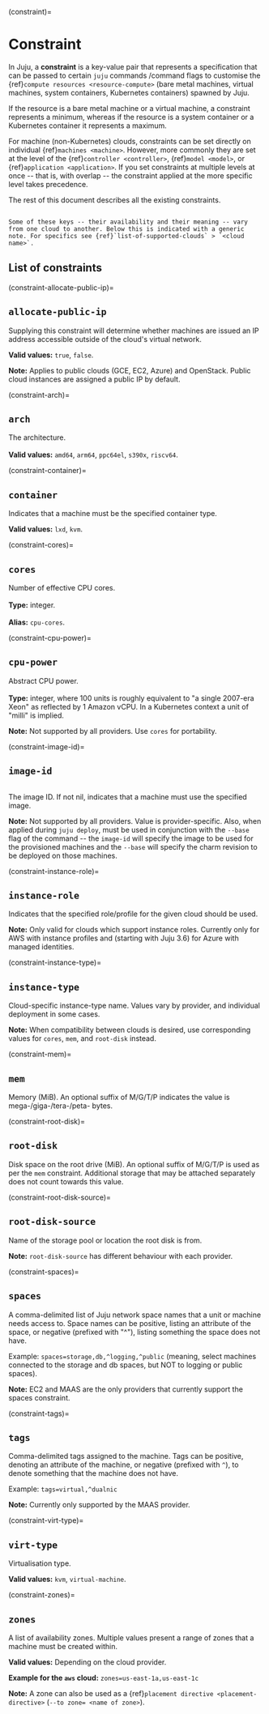 (constraint)=
# Constraint

In Juju, a **constraint** is a key-value pair that represents a specification that can be passed to certain `juju` commands /command flags to customise the {ref}`compute resources <resource-compute>` (bare metal machines, virtual machines, system containers, Kubernetes containers) spawned by Juju.

If the resource is a bare metal machine or a virtual machine, a constraint represents a minimum, whereas if the resource is a system container or a Kubernetes container it represents a maximum.

For machine (non-Kubernetes) clouds, constraints can be set directly on individual {ref}`machines <machine>`. However, more commonly they are set at the level of the {ref}`controller <controller>`, {ref}`model <model>`, or {ref}`application <application>`. If you set constraints at multiple levels at once -- that is, with overlap -- the constraint applied at the more specific level takes precedence.

The rest of this document describes all the existing constraints.

```{caution}

Some of these keys -- their availability and their meaning -- vary from one cloud to another. Below this is indicated with a generic note. For specifics see {ref}`list-of-supported-clouds` > `<cloud name>`.

```

<!--
A constraint is a specification that operators indicate to Juju. When adding units, Juju attempts to use the smallest instance type on the cloud that satisfies all of the constraints.

Constraints are not specific to individual machines, but the whole application. Constraints can also be applied during the bootstrap process.
-->


<!--FROM THE ABOUT DOC. TODO: INTEGRATE ABOVE.
<a href="#heading--introduction"><h2 id="heading--introduction">Introduction</h2></a>

A *constraint* is a user-defined hardware specification for a machine that is spawned by Juju. There are  in all ten types of constraints, with the most common ones being `mem`, `cores`, `root-disk`, and `arch`. The definitive constraint resource is found on the https://juju.is/docs/olm/constraints-reference page.

Several noteworthy constraint characteristics:

-   A constraint can be specified whenever a new machine is spawned with the command `bootstrap`, `deploy`, or `add-machine`.
-   Some constraints are only supported by certain clouds.
-   When used with `deploy`, the constraint becomes the application's default constraint.
-   Multiple constraints are logically ANDs (i.e., the machine must satisfy all constraints).
-   When used in conjunction with a placement directive (the `--to` option), the placement directive takes precedence.
-->

## List of constraints

<!--Source: https://github.com/juju/juju/blob/develop/core/constraints/constraints.go#L23 -->

(constraint-allocate-public-ip)=
## `allocate-public-ip`

Supplying this constraint will determine whether machines are issued an IP address accessible outside of the cloud's virtual network.  <p> **Valid values:** `true`, `false`. <p> **Note:** Applies to public clouds (GCE, EC2, Azure) and OpenStack. Public cloud instances are assigned a public IP by default.

(constraint-arch)=
## `arch`

The architecture. <br> <br>**Valid values:** `amd64`, `arm64`, `ppc64el`, `s390x`, `riscv64`.

(constraint-container)=
## `container`

Indicates that a machine must be the specified container type. <p> **Valid values:** `lxd`, `kvm`.

(constraint-cores)=
## `cores`

Number of effective CPU cores. <br> <br> **Type:** integer. <br> <br> **Alias:** `cpu-cores`.

(constraint-cpu-power)=
## `cpu-power`
Abstract CPU power. <br> <br> **Type:** integer, where 100 units is roughly equivalent to "a single 2007-era Xeon" as reflected by 1 Amazon vCPU. In a Kubernetes context a unit of "milli" is implied. <p> **Note:** Not supported by all providers. Use `cores` for portability.

(constraint-image-id)=
## `image-id`

```{versionadded} 3.2.0
```

The image ID. If not nil, indicates that a machine must use the specified image.

**Note:** Not supported by all providers. Value is provider-specific.  Also, when applied during `juju deploy`, must be used in conjunction with the `--base` flag of the command -- the `image-id` will specify the image to be used for the provisioned machines and the `--base` will specify the charm revision to be deployed on those machines.

(constraint-instance-role)=
## `instance-role`

Indicates that the specified role/profile for the given cloud should be used.  <p> **Note:** Only valid for clouds which support instance roles. Currently only for AWS with instance profiles and (starting with Juju 3.6) for Azure with managed identities.

(constraint-instance-type)=
## `instance-type`

Cloud-specific instance-type name. Values vary by provider, and individual deployment in some cases. <p> **Note:** When compatibility between clouds is desired, use corresponding values for `cores`, `mem`, and `root-disk` instead.

(constraint-mem)=
## `mem`

Memory (MiB). An optional suffix of M/G/T/P indicates the value is mega-/giga-/tera-/peta- bytes.

(constraint-root-disk)=
## `root-disk`

Disk space on the root drive (MiB). An optional suffix of M/G/T/P is used as per the `mem` constraint. Additional storage that may be attached separately does not count towards this value.

(constraint-root-disk-source)=
## `root-disk-source`

Name of the storage pool or location the root disk is from. <p> **Note:** `root-disk-source` has different behaviour with each provider.

(constraint-spaces)=
## `spaces`

A comma-delimited list of Juju network space names that a unit or machine needs access to. Space names can be positive, listing an attribute of the space, or negative (prefixed with "^"), listing something the space does not have. <p> Example: `spaces=storage,db,^logging,^public` (meaning, select machines connected to the storage and db spaces, but NOT to logging or public spaces). <p> **Note:** EC2 and MAAS are the only providers that currently support the spaces constraint.

(constraint-tags)=
## `tags`

Comma-delimited tags assigned to the machine. Tags can be positive, denoting an attribute of the machine, or negative (prefixed with `^`), to denote something that the machine does not have. <p> Example: `tags=virtual,^dualnic` <p> **Note:** Currently only supported by the MAAS provider.

(constraint-virt-type)=
## `virt-type`

Virtualisation type. <p> **Valid values:** `kvm`, `virtual-machine`.

(constraint-zones)=
## `zones`

A list of availability zones.  Multiple values present a range of zones that a machine must be created within. <p> **Valid values:** Depending on the cloud provider. <p> **Example for the `aws` cloud:** `zones=us-east-1a,us-east-1c` <p> **Note:** A zone can also be used as a {ref}`placement directive <placement-directive>` (`--to zone= <name of zone>`).




<!-- THIS CONTENT IS MOVED TO THE CLOUD-SPECIFIC DOCS:
<a href="#heading--cloud-differences"><h2 id="heading--cloud-differences">Cloud differences</h2></a>


Constraints cannot be applied towards a backing cloud in an agnostic way. That is, a particular cloud type may support some constraints but not others. Also, even if two clouds support a constraint, sometimes the constraint **value** may work with one cloud but not with the other. The list below addresses the situation.

<a href="#heading--azure"><h3 id="heading--azure">Azure</h3></a>


- Unsupported: [cpu-power, tags, virt-type]
- Valid values: arch=[amd64]; instance-type=[defined on the cloud]
- Conflicting constraints: [instance-type] vs [mem, cores, arch]
```{note}
**Note:** `root-disk-source` is the juju storage pool for the root disk. By specifying a storage pool, the root disk can be configured to use encryption.
```


<a href="#heading--ec2"><h3 id="heading--ec2">EC2</h3></a>

- Unsupported: [tags, virt-type, allocate-public-ip]
- Valid values: instance-type=[defined on the cloud]
- Conflicting constraints: [instance-type] vs [mem, cores, cpu-power]

```{note}
**Note:** `root-disk-source` is the juju storage pool for the root disk. By specifying a storage pool, the root disk can be configured to use encryption.
```

<a href="#heading--gce"><h3 id="heading--gce">GCE</h3></a>


- Unsupported: [tags, virt-type, root-disk-source]
- Valid values: instance-type=[defined on the cloud]
- Conflicting constraints: [instance-type] vs [arch, cores, cpu-power, mem]

<a href="#heading--kubernetes"><h3 id="heading--kubernetes">Kubernetes</h3></a>


- Unsupported: [cores, virt-type, container,  instance-type, spaces, allocate-public-ip, root-disk-source]
- Non-standard: cpu-power=100 is 1/10 of a core. **cpu-power** is measured in millicores as defined by Kubernetes.

<a href="#heading--lxd"><h3 id="heading--lxd">LXD</h3></a>


- Unsupported: [cpu-power, tags, virt-type, container, allocate-public-ip]
- Valid values: arch=[host arch]

```{note}
**Note:** `root-disk-source` is the LXD storage pool for the root disk. The default LXD storage pool is used if root-disk-source is not specified.
```

<a href="#heading--maas"><h3 id="heading--maas">MAAS</h3></a>


- Unsupported: [cpu-power, instance-type, virt-type, allocate-public-ip, root-disk-source]
- Valid values: arch=[defined on the cloud]

<a href="#heading--manual"><h3 id="heading--manual">Manual</h3></a>


- Unsupported: [cpu-power, instance-type, tags, virt-type, allocate-public-ip, root-disk-source]
- Valid values: arch=[for controller - host arch; for other machine - arch from machine hardware]

<a href="#heading--oracle"><h3 id="heading--oracle">Oracle</h3></a>


- Unsupported: [tags, virt-type, container, root-disk-source]
- Valid values: arch=[amd64]

<a href="#heading--openstack"><h3 id="heading--openstack">OpenStack</h3></a>


- Unsupported: [tags, cpu-power]
- Valid values: instance-type=[defined on the cloud]; virt-type=[kvm,lxd]
- Conflicting constraints: [instance-type] vs [mem, root-disk, cores]

```{note}
**Note:** `root-disk-source` is either "local" or "volume"
```

<a href="#heading--vsphere"><h3 id="heading--vsphere">vSphere</h3></a>

- Unsupported: [tags, virt-type, allocate-public-ip]
- Valid values: arch=[amd64, i386]

```{note}
**Note:** `root-disk-source` is the datastore for the root disk
```





<a href="#heading--clouds-and-constraints"><h2 id="heading--clouds-and-constraints">Clouds and constraints</h2></a>


In the ideal case, you stipulate a constraint when deploying an application and the backing cloud provides a machine with those exact resources. In the majority of cases, however, default constraints may have already been set (at various levels) and the cloud may be unable to supply those exact resources.

When the backing cloud is unable to precisely satisfy a constraint, the resulting system's resources will exceed the constraint-defined minimum. However, if the cloud cannot satisfy a constraint at all, then an error will be emitted and a machine will not be provisioned.

<a href="#heading--constraints-and-lxd-containers"><h3 id="heading--constraints-and-lxd-containers">Constraints and LXD containers</h3></a>


Constraints can be applied to LXD containers either when they're running directly upon a LXD cloud type or when hosted on a Juju machine (residing on any cloud type). **However, with containers, constraints are interpreted as resource maximums as opposed to minimums.**

In the absence of constraints, a container will, by default, have access to **all** of the underlying system's resources.

LXD constraints also honour instance type names from either [AWS](https://github.com/dustinkirkland/instance-type/blob/master/yaml/aws.yaml), [Azure](https://github.com/dustinkirkland/instance-type/blob/master/yaml/azure.yaml), or [GCE](https://github.com/dustinkirkland/instance-type/blob/master/yaml/gce.yaml) (e.g., AWS type `t2.micro` maps to 1 CPU and 1 GiB of memory). When used in combination with specific CPU/MEM constraints, the latter values will override the corresponding instance type values.

<a id="constraints-and-kubernetes"></a>
<a href="#heading--constraints-and-kubernetes"><h3 id="heading--constraints-and-kubernetes">Constraints and Kubernetes</h3></a>


Constraints in Kubernetes models control the resource requests and limits on the pods spawned as a result of deploying an application.

```{important}

Memory and CPU constraints on sidecar charms currently only represent requests used by Kubernetes for scheduling, and don't set
limits and requests separately on each container. This deficiency is tracked under bug [LP1919976](https://bugs.launchpad.net/juju/+bug/1919976).

```

-->


